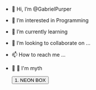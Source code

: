 - 👋 Hi, I’m @GabrielPurper
- 👀 I’m interested in Programming 
- 🌱 I’m currently learning 
- 💞️ I’m looking to collaborate on ...
- 📫 How to reach me ...
- 🗿 🍷 I'm myth

  <div class="container">
    <div class="btn-container"><button class="btn-effect-1">1. NEON BOX</button></div>
